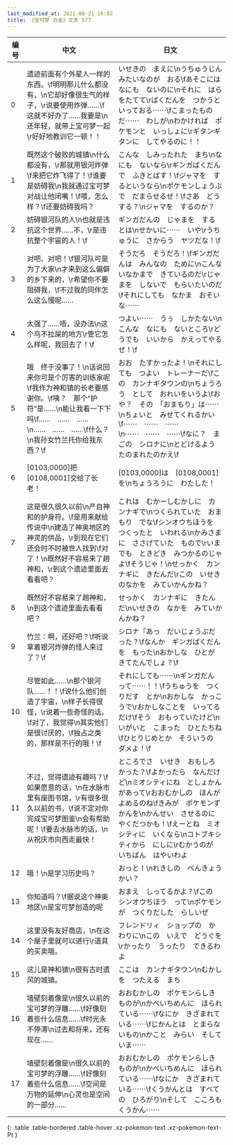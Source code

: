 ```yaml
---
last_modified_at: 2021-08-21 16:02
title: 《宝可梦 白金》文本 577
---
```

| 编号 | 中文 | 日文 |
| ---- | ---- | ---- |
| 0 | 遗迹前面有个外星人一样的东西。\f明明那儿什么都没有，\n它却好像很生气的样子，\r说要使用炸弹……\f这就不好办了……我要是\n还年轻，就带上宝可梦一起\r好好地教训它一顿！！ | いせきの　まえに\nうちゅうじん　みたいなのが　おる\fあそこには　なにも　ないのに\nそれに　はらをたてて\rばくだんを　つかうと　いっておる⋯⋯\fこまったものだ⋯⋯　わしが\nわかければ　ポケモンと　いっしょに\rギタンギタンに　してやるのに！！ |
| 1 | 既然这个破败的城镇\n什么都没有，\r那就用银河炸弹\f来把它炸飞得了！\f谁要是妨碍我\n我就通过宝可梦对战让他闭嘴！\f喂，怎么样？\f还要妨碍我吗？ | こんな　しみったれた　まち\nなにも　ないなら\rギンガばくだんで　ふきとばす！\fジャマを　するというなら\nポケモンしょうぶで　だまらせるぜ！\fさあ　どうする？\nジャマを　するのか？ |
| 2 | 妨碍银河队的人\n也就是违抗这个世界……不，\r是违抗整个宇宙的人！\f | ギンガだんの　じゃまを　するとは\nせかいに⋯⋯　いや\rうちゅうに　さからう　ヤツだな！\f |
| 3 | 对吧、对吧！\f银河队可是为了大家\n才来到这么偏僻的乡下来的，\r希望你不要阻碍我，\f不过我的同伴怎么这么慢呢…… | そうだろ　そうだろ！\fギンガだんは　みんなの　ために\nこんな　いなかまで　きているのだ\rじゃまを　しないで　もらいたいのだ\fそれにしても　なかま　おそいな⋯⋯ |
| 4 | 太强了……唔，没办法\n这个鸟不拉屎的地方\r管它怎么样呢，我回去了！\f | つよい⋯⋯　うぅ　しかたない\nこんな　なにも　ないところ\rどうでも　いいから　かえってやるぜ！\f |
| 5 | 哦　终于没事了！\n话说回来你可是个厉害的训练家呢\f我作为神和镇的长老要感谢你。\f咦？　那个“护符”是……\n能让我看一下下吗\f……　……　……　\n……　……　……\f什么？\n我孙女竹兰托你给我东西？\f | おお　たすかったよ！\nそれにしても　つよい　トレーナーだ\fこの　カンナギタウンの\nちょうろう　として　おれいをいうよ\fおや？　その　「おまもり」は⋯⋯\nちょいと　みせてくれるかい\f⋯⋯　⋯⋯　⋯⋯　\n⋯⋯　⋯⋯　⋯⋯\fなに？　まごの　シロナに\nとどけるよう　たのまれたのかえ\f |
| 6 | [0103,0000]把[0108,0001]交给了长老！ | [0103,0000]は　[0108,0001]を\nちょうろうに　わたした！ |
| 7 | 这是很久很久以前\n产自神和的护身符。\f是用来献给传说中\n建造了神奥地区的神灵的供品，\r到现在它们还会时不时被世人找到\f对了！\n既然好不容易来了趟神和，\r到这个遗迹里面去看看吧？ | これは　むかーしむかしに　カンナギで\nつくられていた　おまもり　でな\fシンオウちほうを　つくったと　いわれる\nかみさまに　ささげていた　もので\rいまでも　ときどき　みつかるのじゃよ\fそうじゃ！\nせっかく　カンナギに　きたんだ\rこの　いせきのなかを　みていかんかね？ |
| 8 | 既然好不容易来了趟神和，\n到这个遗迹里面去看看吧？ | せっかく　カンナギに　きたんだ\nいせきの　なかを　みていかんかね？ |
| 9 | 竹兰：啊，还好吧？\f听说拿着银河炸弹的怪人来过了？\f | シロナ『あっ　だいじょうぶだった？\fなんか　ギンガばくだんを　もった\nおかしな　ひとが　きてたんでしょ？\f |
| 10 | 尽管如此……\n那个银河队……！！\f说什么他们创造了宇宙，\n样子长得很怪，\r说着一些奇怪的话。\f对了，我觉得\n其实他们是很讨厌的，\f独占之类的，那样是不行的哦！\f | それにしても⋯⋯\nギンガだん　って⋯⋯！！\fうちゅうを　つくりだす　とか\nおかしな　かっこうで\rおかしなことを　いってるだけ\fそう　おもっていたけど\nいがいと　こまった　ひとたちね\fひとりじめとか　そういうの　ダメよ！\f |
| 11 | 不过，觉得遗迹有趣吗？\f如果愿意的话，\n在水脉市里有座图书馆，\r有很多很久以前的书，\f说不定对你完成宝可梦图鉴\n会有帮助呢！\f要去水脉市的话，\n从祝庆市向西走最快！ | ところでさ　いせき　おもしろかった？\fよかったら　なんだけど\nミオシティにね　としょかんがあって\rおおむかしの　ほんが　よめるのね\fきみが　ポケモンずかんを\nかんせい　させるのに　やくだつかも！\fえーとね　ミオシティに　いくなら\nコトブキシティから　にしに\rむかうのが　いちばん　はやいわよ |
| 12 | 哦！\n是学习历史吗？ | おっと！\nれきしの　べんきょう　かい？ |
| 13 | 你知道吗？\f据说这个神奥地区\n是宝可梦创造的呢 | おまえ　しってるかよ？\fこの　シンオウちほう　って\nポケモンが　つくりだした　らしいぜ |
| 14 | 这里没有友好商店，\n在这个屋子里就可以进行\r道具的买卖哦。 | フレンドリィ　ショップの　かわりに\nこの　いえで　どうぐを\rかったり　うったり　できるわよ |
| 15 | 这儿是神和镇\n很有古时遗风的城镇。 | ここは　カンナギタウン\nむかしを　つたえる　まち |
| 16 | 墙壁刻着像是\n很久以前的宝可梦的浮雕……\f好像刻着些什么信息……\f时光永不停滞\n过去和将来，还有现在…… | おおむかしの　ポケモンらしき　ものが\nかべいちめんに　ほられている⋯⋯\fなにか　きざまれている⋯⋯\fじかんとは　とまらないもの\nかこと　みらい　そして　いま⋯⋯ |
| 17 | 墙壁刻着像是\n很久以前的宝可梦的浮雕……\f好像刻着些什么信息……\f空间是万物的延伸\n心灵也是空间的一部分…… | おおむかしの　ポケモンらしき　ものが\nかべいちめんに　ほられている⋯⋯\fなにか　きざまれている⋯⋯\fくうかんとは　すべての　ひろがり\nそして　こころも　くうかん⋯⋯ |
{: .table .table-bordered .table-hover .xz-pokemon-text .xz-pokemon-text-Pt }